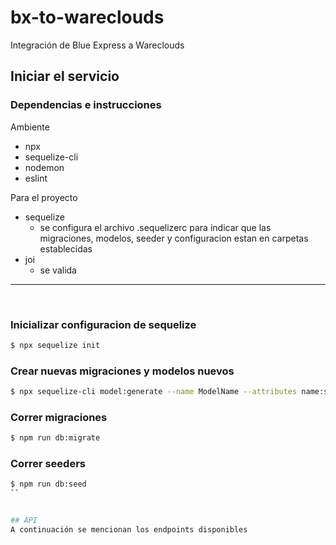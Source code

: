 # bx-to-wareclouds

Integración de Blue Express a Wareclouds

## Iniciar el servicio


### Dependencias e instrucciones
   Ambiente
   - npx
   - sequelize-cli
   - nodemon
   - eslint


   Para el proyecto
   - sequelize
      - se configura el archivo .sequelizerc para indicar que las migraciones,  modelos, seeder y configuracion estan en carpetas establecidas
   - joi
      - se valida 


<hr>
<br>

### Inicializar configuracion de sequelize
```sh $ 
$ npx sequelize init
```

### Crear nuevas migraciones y modelos nuevos
```sh 
$ npx sequelize-cli model:generate --name ModelName --attributes name:string
```

### Correr migraciones 

```sh 
$ npm run db:migrate
```

### Correr seeders
```sh 
$ npm run db:seed
``


## API
A continuación se mencionan los endpoints disponibles

